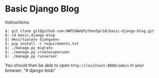 # Basic Django Blog

Instructions:

```
$: git clone git@github.com:UWPCEWebPythonSpr18/basic-django-blog.git
$: cd basic-django-blog
$: mkvirtualenv djangoenv
$: pip install -r requirements.txt
$: ./manage.py migrate
$: ./manage.py createsuperuser
$: ./manage.py runserver
```

You should then be able to open `http://localhost:8000/admin` in your browser.
"# django-blob" 
